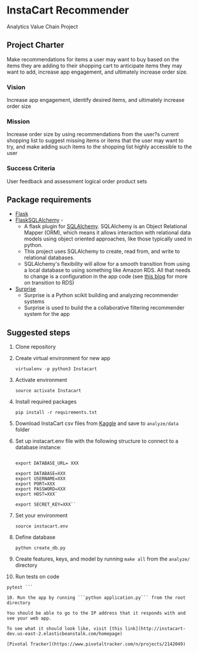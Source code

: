 # InstaCart Recommender 
Analytics Value Chain Project

## Project Charter
Make recommendations for items a user may want to buy based on the items they are adding to their shopping cart to anticipate items they may want to add, increase app engagement, and ultimately increase order size.

### Vision
Increase app engagement, identify desired items, and ultimately increase order size

### Mission
Increase order size by using recommendations from the user?s current shopping list to suggest missing items or items that the user may want to try, and make adding such items to the shopping list highly accessible to the user

### Success Criteria 
User feedback and assessment logical order product sets

## Package requirements
* [Flask](http://flask.pocoo.org/docs/0.12/)
* [FlaskSQLAlchemy](http://flask-sqlalchemy.pocoo.org/2.3/quickstart/#a-minimal-application)  - 
    * A flask plugin for [SQLAlchemy](http://www.sqlalchemy.org/). SQLAlchemy is an Object Relational Mapper (ORM), which means it allows interaction with relational data models using object oriented approaches, like those typically used in python. 
    * This project uses SQLAlchemy to create, read from, and write to relational databases. 
    * SQLAlchemy's flexibility will allow for a smooth transition from using a local database to using something like Amazon RDS. All that needs to change is a configuration in the app code (see [this blog](https://medium.com/@rodkey/deploying-a-flask-application-on-aws-a72daba6bb80) for more on transition to RDS)
* [Surprise](http://surpriselib.com/) 
    * Surprise is a Python scikit building and analyzing recommender systems
    * Surprise is used to build the a collaborative filtering recommender system for the app
 
## Suggested steps

1. Clone repository

2. Create virtual environment for new app 

    ```virtualenv -p python3 Instacart```
    
3. Activate environment

    ```source activate Instacart```

4. Install required packages 

    ```pip install -r requirements.txt```

5. Download InstaCart csv files from [Kaggle](https://www.kaggle.com/c/instacart-market-basket-analysis/data) and save to ```analyze/data``` folder

6. Set up instacart.env file with the following structure to connect to a database instance: 

   ```#!/bin/bash

   export DATABASE_URL= XXX

   export DATABASE=XXX
   export USERNAME=XXX
   export PORT=XXX
   export PASSWORD=XXX
   export HOST=XXX`
   
   export SECRET_KEY=XXX`` 

6. Set your environment

   ```source instacart.env```

7. Define database 

    ```python create_db.py```
    
8. Create features, keys, and model by running  ```make all``` from the ```analyze/``` directory

9. Run tests on code

```cd analyze/tests
pytest ```
   
10. Run the app by running ```python application.py``` from the root directory

You should be able to go to the IP address that it responds with and see your web app.

To see what it should look like, visit [this link](http://instacart-dev.us-east-2.elasticbeanstalk.com/homepage)

[Pivotal Tracker](https://www.pivotaltracker.com/n/projects/2142049)